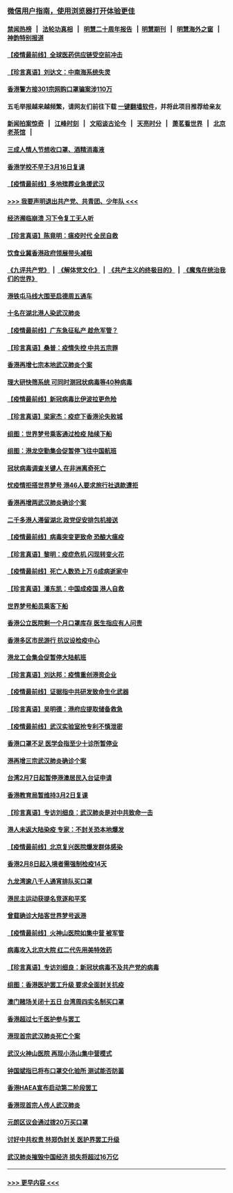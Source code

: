 ### [微信用户指南，使用浏览器打开体验更佳](https://github.com/gfw-breaker/banned-news1/blob/master/indexes/wechat-guide.md?t=0)
#### [禁闻热榜](热点新闻.md?t=0)  &nbsp;&nbsp;|&nbsp;&nbsp; [法轮功真相](https://github.com/gfw-breaker/truth/blob/master/README.md?t=0) &nbsp;&nbsp;|&nbsp;&nbsp; [明慧二十周年报告](https://github.com/gfw-breaker/mh-reports/blob/master/README.md?t=0) &nbsp;&nbsp;|&nbsp;&nbsp;[明慧期刊](https://github.com/gfw-breaker/mh-qikan) &nbsp;&nbsp;|&nbsp;&nbsp; [明慧海外之窗](https://github.com/gfw-breaker/mh-news/blob/master/README.md?t=0) &nbsp;&nbsp;|&nbsp;&nbsp; [神韵特别报道](https://github.com/gfw-breaker/mh-news/blob/master/shenyun.md?t=0)
#### [【疫情最前线】全球医药供应链受空前冲击](../pages/nsc415/n11869614.md?t=02162022) 
#### [【珍言真语】刘达文：中南海系统失灵](../pages/nsc415/n11869465.md?t=02162022) 
#### [香港警方接301宗网购口罩骗案涉110万](../pages/nsc415/n11867572.md?t=02162022) 
#### 五毛举报越来越频繁，请网友们前往下载 [一键翻墙软件](https://github.com/gfw-breaker/ssr-accounts)，并将此项目推荐给亲友
#### [新闻拍案惊奇](https://github.com/gfw-breaker/banned-news1/blob/master/pages/link4.md) &nbsp;&nbsp;|&nbsp;&nbsp; [江峰时刻](https://github.com/gfw-breaker/banned-news1/blob/master/pages/link4.md) &nbsp;&nbsp;|&nbsp;&nbsp; [文昭谈古论今](https://github.com/gfw-breaker/banned-news1/blob/master/pages/link4.md) &nbsp;&nbsp;|&nbsp;&nbsp; [天亮时分](https://github.com/gfw-breaker/banned-news1/blob/master/pages/link4.md) &nbsp;&nbsp;|&nbsp;&nbsp; [萧茗看世界](https://github.com/gfw-breaker/banned-news1/blob/master/pages/link4.md) &nbsp;&nbsp;|&nbsp;&nbsp; [北京老茶馆](https://github.com/gfw-breaker/banned-news1/blob/master/pages/link4.md) &nbsp;&nbsp;|&nbsp;&nbsp; 
#### [三成人情人节想收口罩、酒精消毒液](../pages/nsc415/n11867523.md?t=02162022) 
#### [香港学校不早于3月16日复课](../pages/nsc415/n11867498.md?t=02162022) 
#### [【疫情最前线】多地殡葬业急援武汉](../pages/nsc415/n11866914.md?t=02162022) 
#### [>>> 我要声明退出共产党、共青团、少年队 <<<](https://github.com/begood0513/goodnews/blob/master/quit/letter.md) 
#### [经济濒临崩溃 习下令复工无人听](../pages/nsc415/n11867269.md?t=02162022) 
#### [【珍言真语】陈竟明：瘟疫时代 全民自救](../pages/nsc415/n11866765.md?t=02162022) 
#### [饮食业冀香港政府领展带头减租](../pages/nsc415/n11864876.md?t=02162022) 
#### [《九评共产党》](https://github.com/begood0513/9ping.md/blob/master/README.md) &nbsp;|&nbsp; [《解体党文化》](../../../../jtdwh.md/blob/master/README.md)  &nbsp;|&nbsp; [《共产主义的终极目的》](../../../../gczydzjmd.md/blob/master/README.md) &nbsp;|&nbsp; [《魔鬼在统治我们的世界》](../../../../mgztzwmdsj.md/blob/master/README.md) 
#### [港铁屯马线大围至启德周五通车](../pages/nsc415/n11864842.md?t=02162022) 
#### [十名在湖北港人染武汉肺炎](../pages/nsc415/n11864807.md?t=02162022) 
#### [【疫情最前线】广东急征私产 趁危军管？](../pages/nsc415/n11864205.md?t=02162022) 
#### [【珍言真语】桑普：疫情失控 中共五宗罪](../pages/nsc415/n11864157.md?t=02162022) 
#### [香港再增七宗本地武汉肺炎个案](../pages/nsc415/n11862405.md?t=02162022) 
#### [理大研快筛系统 可同时测冠状病毒等40种病毒](../pages/nsc415/n11862376.md?t=02162022) 
#### [【疫情最前线】新冠病毒比伊波拉更危险](../pages/nsc415/n11862199.md?t=02162022) 
#### [【珍言真语】梁家杰：疫症下香港沦失败城](../pages/nsc415/n11861588.md?t=02162022) 
#### [组图：世界梦号乘客通过检疫 陆续下船](../pages/nsc415/n11858302.md?t=02162022) 
#### [组图：港龙空勤集会促暂停飞往中国航班](../pages/nsc415/n11858190.md?t=02162022) 
#### [冠状病毒调查关键人 在非洲离奇死亡](../pages/nsc415/n11859798.md?t=02162022) 
#### [忧疫情拒搭世界梦号 港46人要求旅行社退款遭拒](../pages/nsc415/n11859849.md?t=02162022) 
#### [香港再增两武汉肺炎确诊个案](../pages/nsc415/n11859833.md?t=02162022) 
#### [二千多港人滞留湖北 政党促安排包机接送](../pages/nsc415/n11859831.md?t=02162022) 
#### [【疫情最前线】病毒突变更致命 恐酿大瘟疫](../pages/nsc415/n11859604.md?t=02162022) 
#### [【珍言真语】黎明：疫症危机 闪现转变火花](../pages/nsc415/n11859199.md?t=02162022) 
#### [【疫情最前线】死亡人数恐上万 6成病逝家中](../pages/nsc415/n11856687.md?t=02162022) 
#### [【珍言真语】潘东凯：中国成疫国 港人自救](../pages/nsc415/n11856962.md?t=02162022) 
#### [世界梦号船员乘客下船](../pages/nsc415/n11856883.md?t=02162022) 
#### [香港公立医院剩一个月口罩库存 医生指应有人问责](../pages/nsc415/n11856875.md?t=02162022) 
#### [香港多区市民游行 抗议设检疫中心](../pages/nsc415/n11856866.md?t=02162022) 
#### [港龙工会集会促暂停大陆航班](../pages/nsc415/n11856840.md?t=02162022) 
#### [【珍言真语】刘达邦：疫情重创港资企业](../pages/nsc415/n11854274.md?t=02162022) 
#### [【疫情最前线】证据指中共研发致命生化武器](../pages/nsc415/n11853087.md?t=02162022) 
#### [【珍言真语】吴明德：港府应提取储备救急](../pages/nsc415/n11852734.md?t=02162022) 
#### [【疫情最前线】武汉实验室抢专利不慎泄密](../pages/nsc415/n11850310.md?t=02162022) 
#### [香港口罩不足 医学会指至少十诊所暂停业](../pages/nsc415/n11850301.md?t=02162022) 
#### [港再增三宗武汉肺炎确诊个案](../pages/nsc415/n11850328.md?t=02162022) 
#### [台湾2月7日起暂停港澳居民入台证申请](../pages/nsc415/n11850304.md?t=02162022) 
#### [香港教育局暂维持3月2日复课](../pages/nsc415/n11850260.md?t=02162022) 
#### [【珍言真语】专访刘细良：武汉肺炎是对中共致命一击](../pages/nsc415/n11849934.md?t=02162022) 
#### [港人未返大陆染疫 专家：不封关恐本地爆发](../pages/nsc415/n11848021.md?t=02162022) 
#### [【疫情最前线】北京复兴医院爆发群体感染](../pages/nsc415/n11847626.md?t=02162022) 
#### [香港2月8日起入境者需强制检疫14天](../pages/nsc415/n11847658.md?t=02162022) 
#### [九龙湾逾八千人通宵排队买口罩](../pages/nsc415/n11847647.md?t=02162022) 
#### [港民主运动获提名竞逐和平奖](../pages/nsc415/n11847633.md?t=02162022) 
#### [曾载确诊大陆客世界梦号返港](../pages/nsc415/n11847608.md?t=02162022) 
#### [【疫情最前线】火神山医院如集中营 被军管](../pages/nsc415/n11847524.md?t=02162022) 
#### [病毒攻入北京大院 红二代先用美特效药](../pages/nsc415/n11847427.md?t=02162022) 
#### [【珍言真语】专访刘细良：新冠状病毒不及共产党的病毒](../pages/nsc415/n11847164.md?t=02162022) 
#### [组图：香港医护罢工升级 要求全面封关抗疫](../pages/nsc415/n11844107.md?t=02162022) 
#### [澳门赌场关闭十五日 台湾周四实名制买口罩](../pages/nsc415/n11845083.md?t=02162022) 
#### [香港超过七千医护参与罢工](../pages/nsc415/n11845051.md?t=02162022) 
#### [港现首宗武汉肺炎死亡个案](../pages/nsc415/n11844998.md?t=02162022) 
#### [武汉火神山医院 再现小汤山集中营模式](../pages/nsc415/n11844763.md?t=02162022) 
#### [钟国斌指已将布口罩交化验所 测试能否防菌](../pages/nsc415/n11842783.md?t=02162022) 
#### [香港HAEA宣布启动第二阶段罢工](../pages/nsc415/n11842723.md?t=02162022) 
#### [香港现首宗人传人武汉肺炎](../pages/nsc415/n11842766.md?t=02162022) 
#### [元朗区议会通过拨20万买口罩](../pages/nsc415/n11842754.md?t=02162022) 
#### [讨好中共权贵 林郑伪封关 医护界罢工升级](../pages/nsc415/n11842359.md?t=02162022) 
#### [武汉肺炎摧毁中国经济 损失将超过16万亿](../pages/nsc415/n11839723.md?t=02162022) 

----
#### [ >>> 更早内容 <<< ](../indexes/nsc415-earlier.md)
